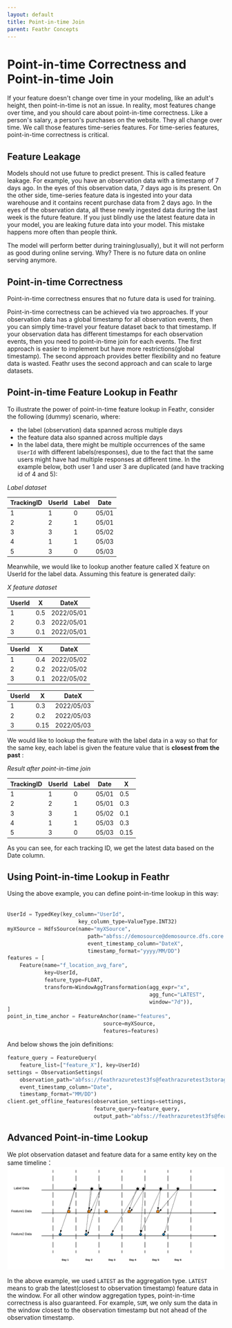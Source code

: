 ```yaml
---
layout: default
title: Point-in-time Join
parent: Feathr Concepts
---
```


# Point-in-time Correctness and Point-in-time Join

If your feature doesn't change over time in your modeling, like an adult's height, then point-in-time is not an issue. In reality, most features change over time, and you should care about point-in-time correctness. Like a person's salary, a person's purchases on the website. They all change over time. We call those features time-series features. For time-series features, point-in-time correctness is critical.

## Feature Leakage

Models should not use future to predict present. This is called feature leakage. For example, you have an observation data with a timestamp of 7 days ago. In the eyes of this observation data, 7 days ago is its present. On the other side, time-series feature data is ingested into your data warehouse and it contains recent purchase data from 2 days ago. In the eyes of the observation data, all these newly ingested data during the last week is the future feature. If you just blindly use the latest feature data in your model, you are leaking future data into your model. This mistake happens more often than people think.

The model will perform better during training(usually), but it will not perform as good during online serving. Why? There is no future data on online serving anymore.

## Point-in-time Correctness

Point-in-time correctness ensures that no future data is used for training.

Point-in-time correctness can be achieved via two approaches. If your observation data has a global timestamp for all observation events, then you can simply time-travel your feature dataset back to that timestamp. If your observation data has different timestamps for each observation events, then you need to point-in-time join for each events. The first approach is easier to implement but have more restrictions(global timestamp). The second approach provides better flexibility and no feature data is wasted. Feathr uses the second approach and can scale to large datasets.

## Point-in-time Feature Lookup in Feathr

To illustrate the power of point-in-time feature lookup in Feathr, consider the following (dummy) scenario, where:

- the label (observation) data spanned across multiple days
- the feature data also spanned across multiple days
- In the label data, there might be multiple occurrences of the same `UserId` with different labels(responses), due to the fact that the same users might have had multiple responses at different time. In the example below, both user 1 and user 3 are duplicated (and have tracking id of 4 and 5):

_Label dataset_

| TrackingID | UserId | Label | Date  |
| ---------- | ------ | ----- | ----- |
| 1          | 1      | 0     | 05/01 |
| 2          | 2      | 1     | 05/01 |
| 3          | 3      | 1     | 05/02 |
| 4          | 1      | 1     | 05/03 |
| 5          | 3      | 0     | 05/03 |

Meanwhile, we would like to lookup another feature called X feature on UserId for the label data. Assuming this feature is generated daily:

_X feature dataset_

| UserId | X   | DateX      |
| ------ | --- | ---------- |
| 1      | 0.5 | 2022/05/01 |
| 2      | 0.3 | 2022/05/01 |
| 3      | 0.1 | 2022/05/01 |

| UserId | X   | DateX      |
| ------ | --- | ---------- |
| 1      | 0.4 | 2022/05/02 |
| 2      | 0.2 | 2022/05/02 |
| 3      | 0.1 | 2022/05/02 |

| UserId | X    | DateX      |
| ------ | ---- | ---------- |
| 1      | 0.3  | 2022/05/03 |
| 2      | 0.2  | 2022/05/03 |
| 3      | 0.15 | 2022/05/03 |

We would like to lookup the feature with the label data in a way so that for the same key, each label is given the feature value that is **closest from the past** :

_Result after point-in-time join_

| TrackingID | UserId | Label | Date  | X    |
| ---------- | ------ | ----- | ----- | ---- |
| 1          | 1      | 0     | 05/01 | 0.5  |
| 2          | 2      | 1     | 05/01 | 0.3  |
| 3          | 3      | 1     | 05/02 | 0.1  |
| 4          | 1      | 1     | 05/03 | 0.3  |
| 5          | 3      | 0     | 05/03 | 0.15 |

As you can see, for each tracking ID, we get the latest data based on the Date column.

## Using Point-in-time Lookup in Feathr

Using the above example, you can define point-in-time lookup in this way:

```python

UserId = TypedKey(key_column="UserId",
                       key_column_type=ValueType.INT32)
myXSource = HdfsSource(name="myXSource",
                          path="abfss://demosource@demosource.dfs.core.windows.net/demosource.parquet",
                          event_timestamp_column="DateX",
                          timestamp_format="yyyy/MM/DD")
features = [
    Feature(name="f_location_avg_fare",
            key=UserId,
            feature_type=FLOAT,
            transform=WindowAggTransformation(agg_expr="x",
                                              agg_func="LATEST",
                                              window="7d")),
]
point_in_time_anchor = FeatureAnchor(name="features",
                               source=myXSource,
                               features=features)
```

And below shows the join definitions:

```python
feature_query = FeatureQuery(
    feature_list=["feature_X"], key=UserId)
settings = ObservationSettings(
    observation_path="abfss://feathrazuretest3fs@feathrazuretest3storage.dfs.core.windows.net/demo_data/green_tripdata_2020-04.csv",
    event_timestamp_column="Date",
    timestamp_format="MM/DD")
client.get_offline_features(observation_settings=settings,
                            feature_query=feature_query,
                            output_path="abfss://feathrazuretest3fs@feathrazuretest3storage.dfs.core.windows.net/demo_data/output.avro")
```

## Advanced Point-in-time Lookup

We plot observation dataset and feature data for a same entity key on the same timeline：
![point-in-time-join](../images/point-in-time-join.png)

In the above example, we used `LATEST` as the aggregation type. `LATEST` means to grab the latest(closest to observation timestamp) feature data in the window. For all other window aggregation types, point-in-time correctness is also guaranteed. For example, `SUM`, we only sum the data in the window closest to the observation timestamp but not ahead of the observation timestamp.
